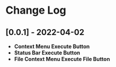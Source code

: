 # Change Log

## [0.0.1] - 2022-04-02
- **Context Menu Execute Button**
- **Status Bar Execute Button**
- **File Context Menu Execute File Button**